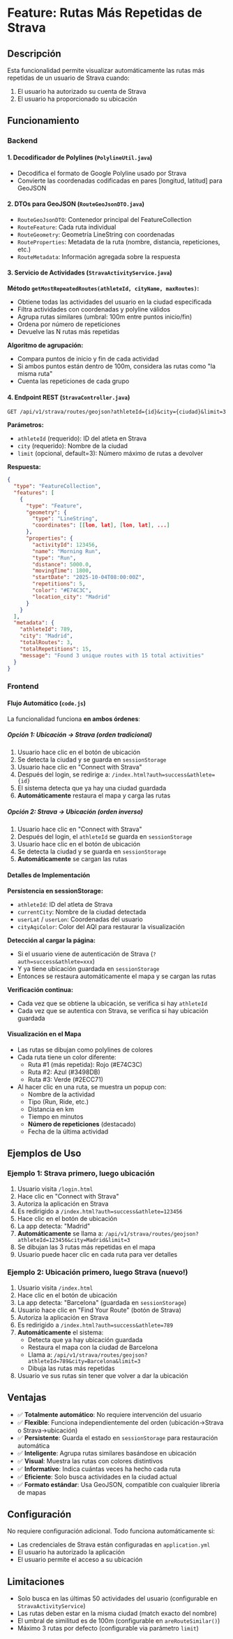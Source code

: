 # Feature: Rutas Más Repetidas de Strava

## Descripción

Esta funcionalidad permite visualizar automáticamente las rutas más repetidas de un usuario de Strava cuando:
1. El usuario ha autorizado su cuenta de Strava
2. El usuario ha proporcionado su ubicación

## Funcionamiento

### Backend

#### 1. Decodificador de Polylines (`PolylineUtil.java`)
- Decodifica el formato de Google Polyline usado por Strava
- Convierte las coordenadas codificadas en pares [longitud, latitud] para GeoJSON

#### 2. DTOs para GeoJSON (`RouteGeoJsonDTO.java`)
- `RouteGeoJsonDTO`: Contenedor principal del FeatureCollection
- `RouteFeature`: Cada ruta individual
- `RouteGeometry`: Geometría LineString con coordenadas
- `RouteProperties`: Metadata de la ruta (nombre, distancia, repeticiones, etc.)
- `RouteMetadata`: Información agregada sobre la respuesta

#### 3. Servicio de Actividades (`StravaActivityService.java`)

**Método `getMostRepeatedRoutes(athleteId, cityName, maxRoutes)`:**
- Obtiene todas las actividades del usuario en la ciudad especificada
- Filtra actividades con coordenadas y polyline válidos
- Agrupa rutas similares (umbral: 100m entre puntos inicio/fin)
- Ordena por número de repeticiones
- Devuelve las N rutas más repetidas

**Algoritmo de agrupación:**
- Compara puntos de inicio y fin de cada actividad
- Si ambos puntos están dentro de 100m, considera las rutas como "la misma ruta"
- Cuenta las repeticiones de cada grupo

#### 4. Endpoint REST (`StravaController.java`)

```
GET /api/v1/strava/routes/geojson?athleteId={id}&city={ciudad}&limit=3
```

**Parámetros:**
- `athleteId` (requerido): ID del atleta en Strava
- `city` (requerido): Nombre de la ciudad
- `limit` (opcional, default=3): Número máximo de rutas a devolver

**Respuesta:**
```json
{
  "type": "FeatureCollection",
  "features": [
    {
      "type": "Feature",
      "geometry": {
        "type": "LineString",
        "coordinates": [[lon, lat], [lon, lat], ...]
      },
      "properties": {
        "activityId": 123456,
        "name": "Morning Run",
        "type": "Run",
        "distance": 5000.0,
        "movingTime": 1800,
        "startDate": "2025-10-04T08:00:00Z",
        "repetitions": 5,
        "color": "#E74C3C",
        "location_city": "Madrid"
      }
    }
  ],
  "metadata": {
    "athleteId": 789,
    "city": "Madrid",
    "totalRoutes": 3,
    "totalRepetitions": 15,
    "message": "Found 3 unique routes with 15 total activities"
  }
}
```

### Frontend

#### Flujo Automático (`code.js`)

La funcionalidad funciona **en ambos órdenes**:

##### Opción 1: Ubicación → Strava (orden tradicional)
1. Usuario hace clic en el botón de ubicación
2. Se detecta la ciudad y se guarda en `sessionStorage`
3. Usuario hace clic en "Connect with Strava"
4. Después del login, se redirige a: `/index.html?auth=success&athlete={id}`
5. El sistema detecta que ya hay una ciudad guardada
6. **Automáticamente** restaura el mapa y carga las rutas

##### Opción 2: Strava → Ubicación (orden inverso)
1. Usuario hace clic en "Connect with Strava"
2. Después del login, el `athleteId` se guarda en `sessionStorage`
3. Usuario hace clic en el botón de ubicación
4. Se detecta la ciudad y se guarda en `sessionStorage`
5. **Automáticamente** se cargan las rutas

#### Detalles de Implementación

**Persistencia en sessionStorage:**
- `athleteId`: ID del atleta de Strava
- `currentCity`: Nombre de la ciudad detectada
- `userLat` / `userLon`: Coordenadas del usuario
- `cityAqiColor`: Color del AQI para restaurar la visualización

**Detección al cargar la página:**
- Si el usuario viene de autenticación de Strava (`?auth=success&athlete=xxx`)
- Y ya tiene ubicación guardada en `sessionStorage`
- Entonces se restaura automáticamente el mapa y se cargan las rutas

**Verificación continua:**
- Cada vez que se obtiene la ubicación, se verifica si hay `athleteId`
- Cada vez que se autentica con Strava, se verifica si hay ubicación guardada

#### Visualización en el Mapa

- Las rutas se dibujan como polylines de colores
- Cada ruta tiene un color diferente:
  - Ruta #1 (más repetida): Rojo (#E74C3C)
  - Ruta #2: Azul (#3498DB)
  - Ruta #3: Verde (#2ECC71)
- Al hacer clic en una ruta, se muestra un popup con:
  - Nombre de la actividad
  - Tipo (Run, Ride, etc.)
  - Distancia en km
  - Tiempo en minutos
  - **Número de repeticiones** (destacado)
  - Fecha de la última actividad

## Ejemplos de Uso

### Ejemplo 1: Strava primero, luego ubicación

1. Usuario visita `/login.html`
2. Hace clic en "Connect with Strava"
3. Autoriza la aplicación en Strava
4. Es redirigido a `/index.html?auth=success&athlete=123456`
5. Hace clic en el botón de ubicación
6. La app detecta: "Madrid"
7. **Automáticamente** se llama a: `/api/v1/strava/routes/geojson?athleteId=123456&city=Madrid&limit=3`
8. Se dibujan las 3 rutas más repetidas en el mapa
9. Usuario puede hacer clic en cada ruta para ver detalles

### Ejemplo 2: Ubicación primero, luego Strava (nuevo!)

1. Usuario visita `/index.html`
2. Hace clic en el botón de ubicación
3. La app detecta: "Barcelona" (guardada en `sessionStorage`)
4. Usuario hace clic en "Find Your Route" (botón de Strava)
5. Autoriza la aplicación en Strava
6. Es redirigido a `/index.html?auth=success&athlete=789`
7. **Automáticamente** el sistema:
   - Detecta que ya hay ubicación guardada
   - Restaura el mapa con la ciudad de Barcelona
   - Llama a: `/api/v1/strava/routes/geojson?athleteId=789&city=Barcelona&limit=3`
   - Dibuja las rutas más repetidas
8. Usuario ve sus rutas sin tener que volver a dar la ubicación

## Ventajas

- ✅ **Totalmente automático**: No requiere intervención del usuario
- ✅ **Flexible**: Funciona independientemente del orden (ubicación→Strava o Strava→ubicación)
- ✅ **Persistente**: Guarda el estado en `sessionStorage` para restauración automática
- ✅ **Inteligente**: Agrupa rutas similares basándose en ubicación
- ✅ **Visual**: Muestra las rutas con colores distintivos
- ✅ **Informativo**: Indica cuántas veces ha hecho cada ruta
- ✅ **Eficiente**: Solo busca actividades en la ciudad actual
- ✅ **Formato estándar**: Usa GeoJSON, compatible con cualquier librería de mapas

## Configuración

No requiere configuración adicional. Todo funciona automáticamente si:
- Las credenciales de Strava están configuradas en `application.yml`
- El usuario ha autorizado la aplicación
- El usuario permite el acceso a su ubicación

## Limitaciones

- Solo busca en las últimas 50 actividades del usuario (configurable en `StravaActivityService`)
- Las rutas deben estar en la misma ciudad (match exacto del nombre)
- El umbral de similitud es de 100m (configurable en `areRouteSimilar()`)
- Máximo 3 rutas por defecto (configurable via parámetro `limit`)

